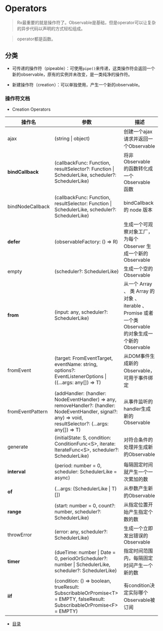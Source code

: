 # Operators

> Rx最重要的就是操作符了。Observable是基础，但是operator可以让复杂的异步代码以声明的方式轻松组成。

> operator都是函数。

## 分类

- 可传递的操作符（pipeable）：可使用`pipe()`来传递，这类操作符会返回一个新的observable，原有的实例并未改变，是一类纯净的操作符。

- 新建操作符（creation）：可以单独使用，产生一个新的observable。

### 操作符文档

- Creation Operators

操作名 | 参数 | 描述
--- | --- | ---
ajax | (string &#124; object) | 创建一个ajax请求并返回一个Observable
**bindCallback** | (callbackFunc: Function, resultSelector?: Function &#124; SchedulerLike, scheduler?: SchedulerLike) | 将非 Observable 的函数转化成一个 Observable 函数
bindNodeCallback | (callbackFunc: Function, resultSelector: Function &#124; SchedulerLike, scheduler?: SchedulerLike) | bindCallback 的 node 版本
**defer** | (observableFactory: () => R) | 生成一个可观察对象工厂，为每个 Observer 生成一个新的 Observable
empty | (scheduler?: SchedulerLike) | 生成一个空的 Observable
**from** | (input: any, scheduler?: SchedulerLike) | 从一个 Array 、 类 Array 的对象 、 iterable 、 Promise 或者一个类 Observable 的对象生成一个新的 Observable
fromEvent | (target: FromEventTarget<T>, eventName: string, options?: EventListenerOptions &#124; ((...args: any[]) => T) | 从DOM事件生成新的Observable，可用于事件绑定
fromEventPattern | (addHandler: (handler: NodeEventHandler) => any, removeHandler?: (handler: NodeEventHandler, signal?: any) => void, resultSelector?: (...args: any[]) => T) | 从事件监听的handler生成新的Observable
generate | (initialState: S, condition: ConditionFunc&lt;S&gt;, iterate: IterateFunc&lt;S&gt;, scheduler?: SchedulerLike) | 对符合条件的处理并生成新的Observable
**interval** | (period: number = 0, scheduler: SchedulerLike = async) | 每隔固定时间就产生一个一次累加的数
**of** | (...args: (SchedulerLike &#124; T)[]) | 从参数产生新的Observable
**range** | (start: number = 0, count?: number, scheduler?: SchedulerLike) | 从指定位置开始产生指定个数的数
throwError | (error: any, scheduler?: SchedulerLike) | 生成一个立即发出错误的Observable
**timer** | (dueTime: number &#124; Date = 0, periodOrScheduler?: number &#124; SchedulerLike, scheduler?: SchedulerLike) | 指定时间范围内，每隔固定时间产生一个新的数
**iif** | (condition: () => boolean, trueResult: SubscribableOrPromise&lt;T&gt; = EMPTY, falseResult: SubscribableOrPromise&lt;F&gt; = EMPTY) | 有condition决定实际哪个Observable被订阅


- [目录](./READEME.md)